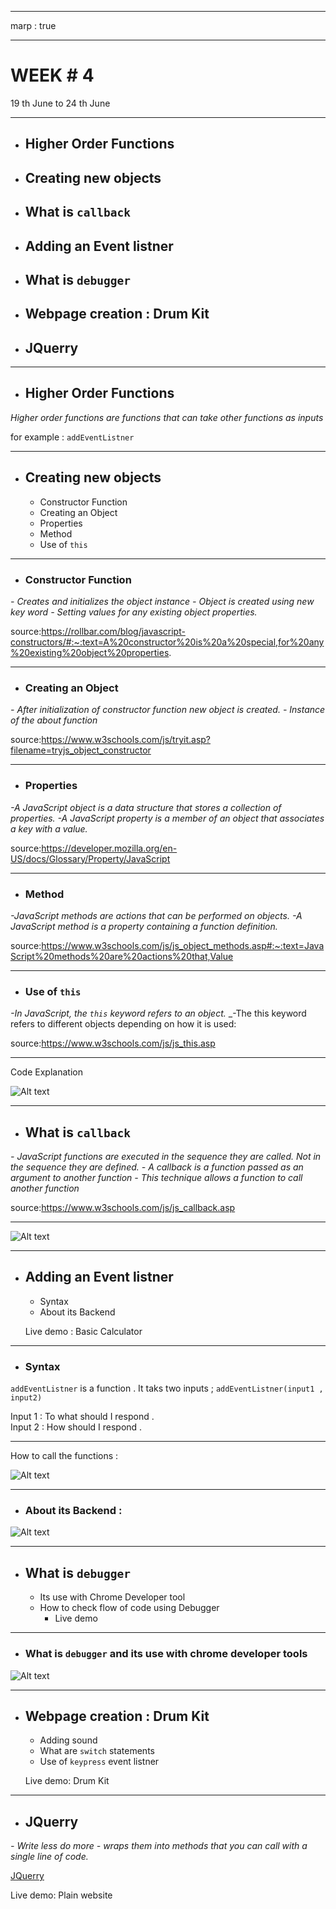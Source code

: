 ----
marp : true

----


 # WEEK # 4

 19 th June to 
 24 th June 


----
* ##  Higher Order Functions 
* ## Creating new objects   
* ## What is ``callback`` 
* ## Adding an Event listner    
* ## What is ``debugger``     
* ## Webpage creation : Drum Kit 
* ## JQuerry
    
---
* ##  Higher Order Functions 

_Higher order functions are functions that can take other functions as inputs_



for example : ``addEventListner``


---
* ## Creating new objects  
    * Constructor Function
    * Creating an Object
    * Properties
    * Method 
    * Use of ``this``
---
 * ### Constructor Function

_- Creates and initializes the object instance_
_- Object is created using new key word_
_- Setting values for any existing object properties._

source:https://rollbar.com/blog/javascript-constructors/#:~:text=A%20constructor%20is%20a%20special,for%20any%20existing%20object%20properties.


---
* ### Creating an Object
_- After initialization of constructor function new object is created._
_-  Instance of the about function_
 


source:https://www.w3schools.com/js/tryit.asp?filename=tryjs_object_constructor

---
* ### Properties
_-A JavaScript object is a data structure that stores a collection of properties._
_-A JavaScript property is a member of an object that associates a key with a value._




source:https://developer.mozilla.org/en-US/docs/Glossary/Property/JavaScript



---
* ### Method 
_-JavaScript methods are actions that can be performed on objects._
_-A JavaScript method is a property containing a function definition._

source:https://www.w3schools.com/js/js_object_methods.asp#:~:text=JavaScript%20methods%20are%20actions%20that,Value

---
* ### Use of ``this``

_-In JavaScript, the ``this`` keyword refers to an object._
_-The this keyword refers to different objects depending on how it is used:

source:https://www.w3schools.com/js/js_this.asp



---
Code Explanation


![Alt text](image.png)

---
* ## What is ``callback`` 

_- JavaScript functions are executed in the sequence they are called. Not in the sequence they are defined._
_- A callback is a function passed as an argument to another function_
_- This technique allows a function to call another function_

source:https://www.w3schools.com/js/js_callback.asp

---
![Alt text](image-1.png)

---

* ## Adding an Event listner 
    * Syntax
    * About its Backend

    Live demo : Basic Calculator 
---
* ### Syntax

``addEventListner`` is a function .
It taks two inputs ; ``addEventListner(input1 , input2)``

Input 1 : To what should I respond .  
Input 2 : How should I respond .

---

How to call the functions :

![Alt text](image-2.png)

---
* ### About its Backend :
![Alt text](image-3.png)

---

* ## What is ``debugger``
    
    * Its use with Chrome Developer tool
    * How to check flow of code using Debugger 
        * Live demo  
---
* ### What is ``debugger`` and its use with chrome developer tools

![Alt text](image-4.png)

---
* ## Webpage creation : Drum Kit 
    * Adding sound 
    * What are ``switch`` statements 
    * Use of ``keypress`` event listner 


    Live demo: Drum Kit
---
* ## JQuerry

_- Write less do more_
_- wraps them into methods that you can call with a single line of code._

[JQuerry](https://jquery.com/)

Live demo: Plain website